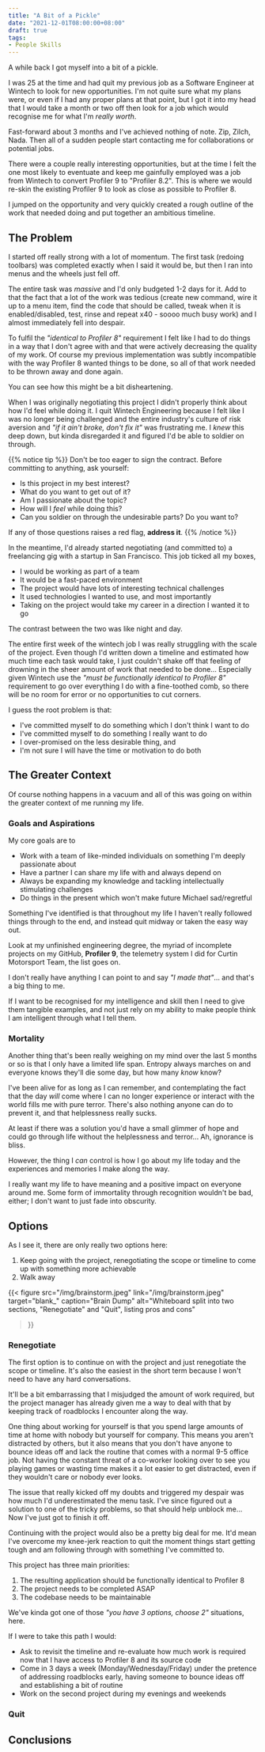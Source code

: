```yaml
---
title: "A Bit of a Pickle"
date: "2021-12-01T08:00:00+08:00"
draft: true
tags:
- People Skills
---
```


A while back I got myself into a bit of a pickle.

I was 25 at the time and had quit my previous job as a Software Engineer at
Wintech to look for new opportunities. I'm not quite sure what my plans were,
or even if I had any proper plans at that point, but I got it into my head
that I would take a month or two off then look for a job which would recognise
me for what I'm *really worth*.

Fast-forward about 3 months and I've achieved nothing of note. Zip, Zilch,
Nada. Then all of a sudden people start contacting me for collaborations or
potential jobs.

There were a couple really interesting opportunities, but at the time I felt
the one most likely to eventuate and keep me gainfully employed was a job
from Wintech to convert Profiler 9 to "Profiler 8.2". This is where we would
re-skin the existing Profiler 9 to look as close as possible to Profiler 8.

I jumped on the opportunity and very quickly created a rough outline of the
work that needed doing and put together an ambitious timeline.

## The Problem

I started off really strong with a lot of momentum. The first task (redoing
toolbars) was completed exactly when I said it would be, but then I ran into
menus and the wheels just fell off.

The entire task was *massive* and I'd only budgeted 1-2 days for it. Add to
that the fact that a lot of the work was tedious (create new command, wire it
up to a menu item, find the code that should be called, tweak when it is
enabled/disabled, test, rinse and repeat x40 - soooo much busy work) and I
almost immediately fell into despair.

To fulfil the *"identical to Profiler 8"* requirement I felt like I had to do
things in a way that I don't agree with and that were actively decreasing the
quality of my work. Of course my previous implementation was subtly
incompatible with the way Profiler 8 wanted things to be done, so all of that
work needed to be thrown away and done again.

You can see how this might be a bit disheartening.

When I was originally negotiating this project I didn't properly think about
how I'd feel while doing it. I quit Wintech Engineering because I felt like I
was no longer being challenged and the entire industry's culture of risk
aversion and *"if it ain't broke, don't fix it"* was frustrating me. I *knew*
this deep down, but kinda disregarded it and figured I'd be able to soldier
on through.

{{% notice tip %}}
Don't be too eager to sign the contract. Before committing to anything, ask
yourself:

- Is this project in my best interest?
- What do you want to get out of it?
- Am I passionate about the topic?
- How will I *feel* while doing this?
- Can you soldier on through the undesirable parts? Do you want to?

If any of those questions raises a red flag, **address it**.
{{% /notice %}}

In the meantime, I'd already started negotiating (and committed to) a
freelancing gig with a startup in San Francisco. This job ticked all my boxes,

- I would be working as part of a team
- It would be a fast-paced environment
- The project would have lots of interesting technical challenges
- It used technologies I wanted to use, and most importantly
- Taking on the project would take my career in a direction I wanted it to go

The contrast between the two was like night and day.

The entire first week of the wintech job I was really struggling with the
scale of the project. Even though I'd written down a timeline and estimated
how much time each task would take, I just couldn't shake off that feeling of
drowning in the sheer amount of work that needed to be done... Especially
given Wintech use the *"must be functionally identical to Profiler 8"*
requirement to go over everything I do with a fine-toothed comb, so there
will be no room for error or no opportunities to cut corners.

I guess the root problem is that:

- I've committed myself to do something which I don't think I want to do
- I've committed myself to do something I really want to do
- I over-promised on the less desirable thing, and
- I'm not sure I will have the time or motivation to do both

## The Greater Context

Of course nothing happens in a vacuum and all of this was going on within the
greater context of me running my life.

### Goals and Aspirations

My core goals are to

- Work with a team of like-minded individuals on something I'm deeply passionate
  about
- Have a partner I can share my life with and always depend on
- Always be expanding my knowledge and tackling intellectually stimulating
  challenges
- Do things in the present which won't make future Michael sad/regretful

Something I've identified is that throughout my life I haven't really
followed things through to the end, and instead quit midway or taken the easy
way out.

Look at my unfinished engineering degree, the myriad of incomplete projects
on my GitHub, **Profiler 9**, the telemetry system I did for Curtin
Motorsport Team, the list goes on.

I don't really have anything I can point to and say *"I made that"*... and
that's a big thing to me.

If I want to be recognised for my intelligence and skill then I need to give
them tangible examples, and not just rely on my ability to make people think
I am intelligent through what I tell them.

### Mortality

Another thing that's been really weighing on my mind over the last 5 months or
so is that I only have a limited life span. Entropy always marches on and
everyone knows they'll die some day, but how many *know* know?

I've been alive for as long as I can remember, and contemplating the fact
that the day *will* come where I can no longer experience or interact with
the world fills me with pure terror. There's also nothing anyone can do to
prevent it, and that helplessness really sucks.

At least if there was a solution you'd have a small glimmer of hope and could
go through life without the helplessness and terror... Ah, ignorance is
bliss.

However, the thing I *can* control is how I go about my life today and the
experiences and memories I make along the way.

I really want my life to have meaning and a positive impact on everyone
around me. Some form of immortality through recognition wouldn't be bad,
either; I don't want to just fade into obscurity.

## Options

As I see it, there are only really two options here:

1. Keep going with the project, renegotiating the scope or timeline to come
   up with something more achievable
3. Walk away

{{< figure
    src="/img/brainstorm.jpeg"
    link="/img/brainstorm.jpeg"
    target="blank_"
    caption="Brain Dump"
    alt="Whiteboard split into two sections, &quot;Renegotiate&quot; and &quot;Quit&quot;, listing pros and cons"
>}}

### Renegotiate

The first option is to continue on with the project and just renegotiate the
scope or timeline. It's also the easiest in the short term because I won't
need to have any hard conversations.

It'll be a bit embarrassing that I misjudged the amount of work required, but
the project manager has already given me a way to deal with that by keeping
track of roadblocks I encounter along the way.

One thing about working for yourself is that you spend large amounts of time
at home with nobody but yourself for company. This means you aren't
distracted by others, but it also means that you don't have anyone to bounce
ideas off and lack the routine that comes with a normal 9-5 office job. Not
having the constant threat of a co-worker looking over to see you playing
games or wasting time makes it a lot easier to get distracted, even if they
wouldn't care or nobody ever looks.

The issue that really kicked off my doubts and triggered my despair was how
much I'd underestimated the menu task. I've since figured out a solution to one
of the tricky problems, so that should help unblock me... Now I've just got to
finish it off.

Continuing with the project would also be a pretty big deal for me. It'd mean
I've overcome my knee-jerk reaction to quit the moment things start getting
tough and am following through with something I've committed to.

This project has three main priorities:

1. The resulting application should be functionally identical to Profiler 8
2. The project needs to be completed ASAP
3. The codebase needs to be maintainable

We've kinda got one of those *"you have 3 options, choose 2"* situations, here.

If I were to take this path I would:

- Ask to revisit the timeline and re-evaluate how much work is required now
  that I have access to Profiler 8 and its source code
- Come in 3 days a week (Monday/Wednesday/Friday) under the pretence of
  addressing roadblocks early, having someone to bounce ideas off and
  establishing a bit of routine
- Work on the second project during my evenings and weekends

### Quit

## Conclusions
